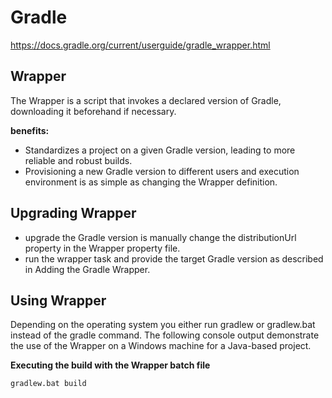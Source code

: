 # Gradle
https://docs.gradle.org/current/userguide/gradle_wrapper.html

## Wrapper
The Wrapper is a script that invokes a declared version of Gradle, downloading it beforehand if necessary.

**benefits:**
* Standardizes a project on a given Gradle version, leading to more reliable and robust builds.
* Provisioning a new Gradle version to different users and execution environment is as simple as changing the Wrapper definition.
## Upgrading Wrapper
* upgrade the Gradle version is manually change the distributionUrl property in the Wrapper property file.
* run the wrapper task and provide the target Gradle version as described in Adding the Gradle Wrapper. 
## Using Wrapper
Depending on the operating system you either run gradlew or gradlew.bat instead of the gradle command. The following console output demonstrate the use of the Wrapper on a Windows machine for a Java-based project.

**Executing the build with the Wrapper batch file**
```
gradlew.bat build
```
